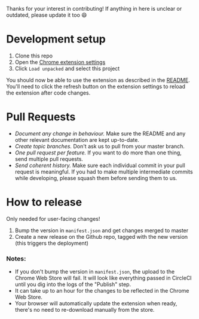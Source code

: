 Thanks for your interest in contributing! If anything in here is unclear or outdated, please update it too 😄

# Development setup
1. Clone this repo
1. Open the [Chrome extension settings](chrome://extensions/)
1. Click `Load unpacked` and select this project

You should now be able to use the extension as described in the [README](README.md). You'll need to click the refresh button on the extension settings to reload the extension after code changes.

# Pull Requests
- *Document any change in behaviour.* Make sure the README and any other relevant documentation are kept up-to-date.
- *Create topic branches.* Don't ask us to pull from your master branch.
- *One pull request per feature.* If you want to do more than one thing, send multiple pull requests.
- *Send coherent history.* Make sure each individual commit in your pull request is meaningful. If you had to make multiple intermediate commits while developing, please squash them before sending them to us.

# How to release
Only needed for user-facing changes!
1. Bump the version in `manifest.json` and get changes merged to master
1. Create a new release on the Github repo, tagged with the new version (this triggers the deployment)

### Notes:
- If you don't bump the version in `manifest.json`, the upload to the Chrome Web Store will fail. It will look like everything passed in CircleCI until you dig into the logs of the "Publish" step.
- It can take up to an hour for the changes to be reflected in the Chrome Web Store.
- Your browser will automatically update the extension when ready, there's no need to re-download manually from the store.
